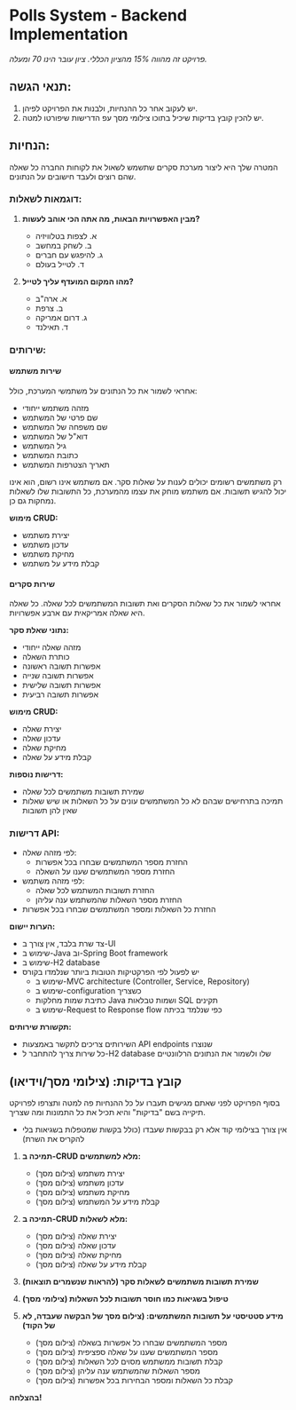 # Polls System - Backend Implementation

*פרויקט זה מהווה 15% מהציון הכללי. ציון עובר הינו 70 ומעלה.*

## תנאי הגשה:
1. יש לעקוב אחר כל ההנחיות, ולבנות את הפרויקט לפיהן.
2. יש להכין קובץ בדיקות שיכיל בתוכו צילומי מסך עפ הדרישות שיפורטו למטה.

## הנחיות:

המטרה שלך היא ליצור מערכת סקרים שתשמש לשאול את לקוחות החברה כל שאלה שהם רוצים ולעבד חישובים על הנתונים.

### דוגמאות לשאלות:
1. **מבין האפשרויות הבאות, מה אתה הכי אוהב לעשות?**
   - א. לצפות בטלוויזיה
   - ב. לשחק במחשב
   - ג. להיפגש עם חברים
   - ד. לטייל בעולם

2. **מהו המקום המועדף עליך לטייל?**
   - א. ארה"ב
   - ב. צרפת
   - ג. דרום אמריקה
   - ד. תאילנד

### שירותים:

#### שירות משתמש
אחראי לשמור את כל הנתונים על משתמשי המערכת, כולל:
- מזהה משתמש ייחודי
- שם פרטי של המשתמש
- שם משפחה של המשתמש
- דוא"ל של המשתמש
- גיל המשתמש
- כתובת המשתמש
- תאריך הצטרפות המשתמש

רק משתמשים רשומים יכולים לענות על שאלות סקר. אם משתמש אינו רשום, הוא אינו יכול להגיש תשובות. אם משתמש מוחק את עצמו מהמערכת, כל התשובות שלו לשאלות נמחקות גם כן.

**מימוש CRUD:**
- יצירת משתמש
- עדכון משתמש
- מחיקת משתמש
- קבלת מידע על משתמש

#### שירות סקרים
אחראי לשמור את כל שאלות הסקרים ואת תשובות המשתמשים לכל שאלה. כל שאלה היא שאלה אמריקאית עם ארבע אפשרויות.

**נתוני שאלת סקר:**
- מזהה שאלה ייחודי
- כותרת השאלה
- אפשרות תשובה ראשונה
- אפשרות תשובה שנייה
- אפשרות תשובה שלישית
- אפשרות תשובה רביעית

**מימוש CRUD:**
- יצירת שאלה
- עדכון שאלה
- מחיקת שאלה
- קבלת מידע על שאלה

**דרישות נוספות:**
- שמירת תשובות משתמשים לכל שאלה
- תמיכה בתרחישים שבהם לא כל המשתמשים עונים על כל השאלות או שיש שאלות שאין להן תשובות

### דרישות API:
- לפי מזהה שאלה:
  - החזרת מספר המשתמשים שבחרו בכל אפשרות
  - החזרת מספר המשתמשים שענו על השאלה
- לפי מזהה משתמש:
  - החזרת תשובות המשתמש לכל שאלה
  - החזרת מספר השאלות שהמשתמש ענה עליהן
- החזרת כל השאלות ומספר המשתמשים שבחרו בכל אפשרות

**הערות יישום:**
- צד שרת בלבד, אין צורך ב-UI
- שימוש ב-Java וב-Spring Boot framework
- שימוש ב-H2 database
- יש לפעול לפי הפרקטיקות הטובות ביותר שנלמדו בקורס
  - שימוש ב-MVC architecture (Controller, Service, Repository)
  - שימוש ב-configuration כשצריך
  - כתיבת שמות מחלקות Java ושמות טבלאות SQL תקינים
  - שימוש ב-Request to Response flow כפי שנלמד בכיתה

**תקשורת שירותים:**
- השירותים צריכים לתקשר באמצעות API endpoints שנוצרו
- כל שירות צריך להתחבר ל-H2 database שלו ולשמור את הנתונים הרלוונטיים

## קובץ בדיקות: (צילומי מסך/וידיאו)

בסוף הפרויקט לפני שאתם מגישים תעברו על כל ההנחיות פה למטה ותצרפו לפרויקט תיקייה בשם "בדיקות" והיא תכיל את כל התמונות ומה שצריך.

* אין צורך בצילומי קוד אלא רק בבקשות שעבדו (כולל בקשות שמטפלות בשגיאות בלי להקריס את השרת)

1. **תמיכה ב-CRUD מלא למשתמשים:**
   - יצירת משתמש (צילום מסך)
   - עדכון משתמש (צילום מסך)
   - מחיקת משתמש (צילום מסך)
   - קבלת מידע על המשתמש (צילום מסך)

2. **תמיכה ב-CRUD מלא לשאלות:**
   - יצירת שאלה (צילום מסך)
   - עדכון שאלה (צילום מסך)
   - מחיקת שאלה (צילום מסך)
   - קבלת מידע על שאלה (צילום מסך)

3. **שמירת תשובות משתמשים לשאלות סקר (להראות שנשמרים תוצאות)**

4. **טיפול בשגיאות כמו חוסר תשובות לכל השאלות (צילומי מסך)**

5. **מידע סטטיסטי על תשובות המשתמשים: (צילום מסך של הבקשה שעבדה, לא של הקוד)**
   - מספר המשתמשים שבחרו כל אפשרות בשאלה (צילום מסך)
   - מספר המשתמשים שענו על שאלה ספציפית (צילום מסך)
   - קבלת תשובות ממשתמש מסוים לכל השאלות (צילום מסך)
   - מספר השאלות שהמשתמש ענה עליהן (צילום מסך)
   - קבלת כל השאלות ומספר הבחירות בכל אפשרות (צילום מסך)

**בהצלחה!**
